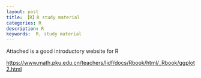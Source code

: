```yaml
---
layout: post
title: 【R】R study material
categories: R
description: R
keywords:  R, study material
---
```





Attached is a good introductory website for R

<https://www.math.pku.edu.cn/teachers/lidf/docs/Rbook/html/_Rbook/ggplot2.html>
